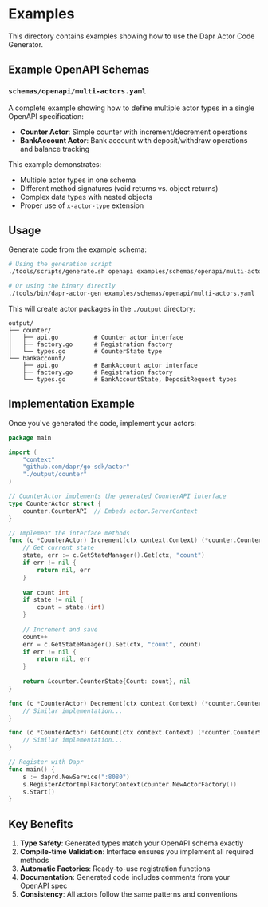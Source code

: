 # Examples

This directory contains examples showing how to use the Dapr Actor Code Generator.

## Example OpenAPI Schemas

### `schemas/openapi/multi-actors.yaml`

A complete example showing how to define multiple actor types in a single OpenAPI specification:

- **Counter Actor**: Simple counter with increment/decrement operations
- **BankAccount Actor**: Bank account with deposit/withdraw operations and balance tracking

This example demonstrates:
- Multiple actor types in one schema
- Different method signatures (void returns vs. object returns)
- Complex data types with nested objects
- Proper use of `x-actor-type` extension

## Usage

Generate code from the example schema:

```bash
# Using the generation script
./tools/scripts/generate.sh openapi examples/schemas/openapi/multi-actors.yaml ./output

# Or using the binary directly  
./tools/bin/dapr-actor-gen examples/schemas/openapi/multi-actors.yaml ./output
```

This will create actor packages in the `./output` directory:

```
output/
├── counter/
│   ├── api.go          # Counter actor interface
│   ├── factory.go      # Registration factory
│   └── types.go        # CounterState type
└── bankaccount/
    ├── api.go          # BankAccount actor interface
    ├── factory.go      # Registration factory
    └── types.go        # BankAccountState, DepositRequest types
```

## Implementation Example

Once you've generated the code, implement your actors:

```go
package main

import (
    "context"
    "github.com/dapr/go-sdk/actor"
    "./output/counter"
)

// CounterActor implements the generated CounterAPI interface
type CounterActor struct {
    counter.CounterAPI  // Embeds actor.ServerContext
}

// Implement the interface methods
func (c *CounterActor) Increment(ctx context.Context) (*counter.CounterState, error) {
    // Get current state
    state, err := c.GetStateManager().Get(ctx, "count")
    if err != nil {
        return nil, err
    }
    
    var count int
    if state != nil {
        count = state.(int)
    }
    
    // Increment and save
    count++
    err = c.GetStateManager().Set(ctx, "count", count)
    if err != nil {
        return nil, err
    }
    
    return &counter.CounterState{Count: count}, nil
}

func (c *CounterActor) Decrement(ctx context.Context) (*counter.CounterState, error) {
    // Similar implementation...
}

func (c *CounterActor) GetCount(ctx context.Context) (*counter.CounterState, error) {
    // Similar implementation...
}

// Register with Dapr
func main() {
    s := daprd.NewService(":8080")
    s.RegisterActorImplFactoryContext(counter.NewActorFactory())
    s.Start()
}
```

## Key Benefits

1. **Type Safety**: Generated types match your OpenAPI schema exactly
2. **Compile-time Validation**: Interface ensures you implement all required methods
3. **Automatic Factories**: Ready-to-use registration functions
4. **Documentation**: Generated code includes comments from your OpenAPI spec
5. **Consistency**: All actors follow the same patterns and conventions